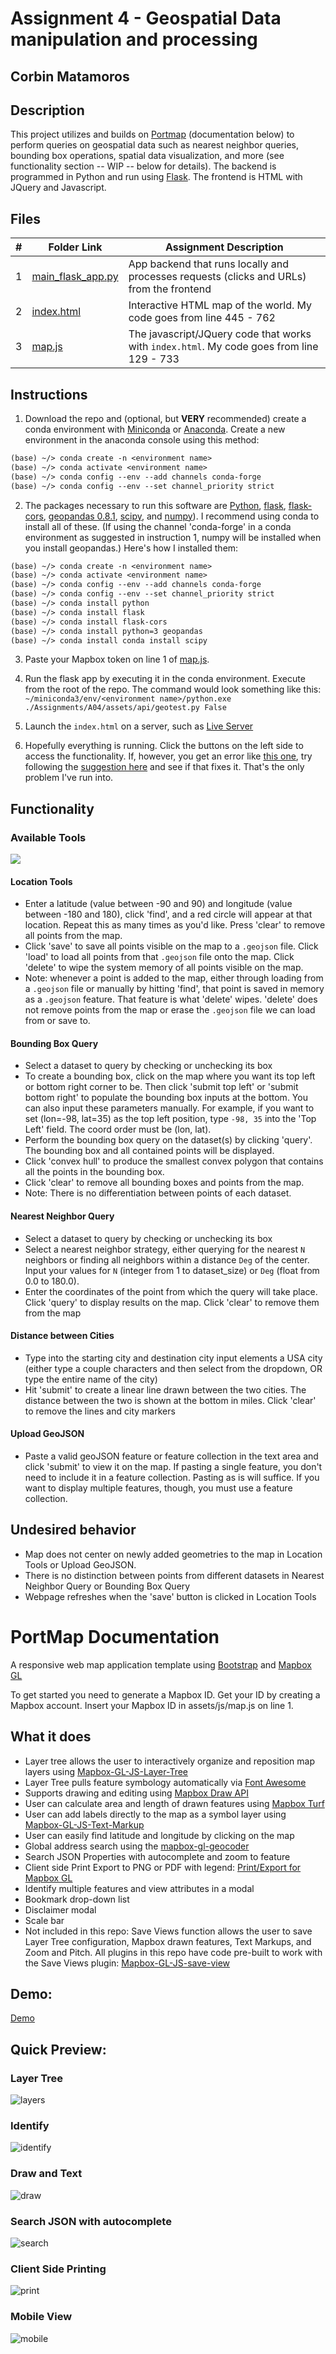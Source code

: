 # Assignment 4 - Geospatial Data manipulation and processing

## Corbin Matamoros

## Description

This project utilizes and builds on [Portmap](https://github.com/portofportlandgis/portmap) (documentation below) to perform queries on geospatial data such as nearest neighbor queries, bounding box operations, spatial data visualization, and more (see functionality section -- WIP -- below for details). The backend is programmed in Python and run using [Flask](https://flask.palletsprojects.com/en/1.1.x/). The frontend is HTML with JQuery and Javascript.

## Files

|   #   | Folder Link | Assignment Description |
| :---: | ----------- | ---------------------- |
|   1    | [main_flask_app.py](assets/api/main_flask_app.py) | App backend that runs locally and processes requests (clicks and URLs) from the frontend |
|   2    | [index.html](index.html) | Interactive HTML map of the world. My code goes from line 445 - 762 |
|   3    | [map.js](assets/js/map.js) | The javascript/JQuery code that works with `index.html`. My code goes from line 129 - 733|

## Instructions

1. Download the repo and (optional, but __VERY__ recommended) create a conda environment with [Miniconda](https://docs.conda.io/en/latest/miniconda.html) or [Anaconda](https://conda.io/projects/conda/en/latest/user-guide/install/index.html). Create a new environment in the anaconda console using this method:

```txt
(base) ~/> conda create -n <environment name>
(base) ~/> conda activate <environment name>
(base) ~/> conda config --env --add channels conda-forge
(base) ~/> conda config --env --set channel_priority strict
```

2. The packages necessary to run this software are [Python](https://www.python.org/), [flask](https://flask.palletsprojects.com/en/1.1.x/), [flask-cors](https://flask-cors.readthedocs.io/en/latest/#installation), [geopandas 0.8.1](https://geopandas.org/install.html#creating-a-new-environment), [scipy](https://www.scipy.org/install.html#installation), and [numpy](https://numpy.org/install/)). I recommend using conda to install all of these. (If using the channel 'conda-forge' in a conda environment as suggested in instruction 1, numpy will be installed when you install geopandas.) Here's how I installed them:

```txt
(base) ~/> conda create -n <environment name>
(base) ~/> conda activate <environment name>
(base) ~/> conda config --env --add channels conda-forge
(base) ~/> conda config --env --set channel_priority strict
(base) ~/> conda install python
(base) ~/> conda install flask
(base) ~/> conda install flask-cors
(base) ~/> conda install python=3 geopandas
(base) ~/> conda install conda install scipy
```

3. Paste your Mapbox token on line 1 of [map.js](assets/js/map.js).

4. Run the flask app by executing it in the conda environment. Execute from the root of the repo. The command would look something like this: `~/miniconda3/env/<environment name>/python.exe ./Assignments/A04/assets/api/geotest.py False`

5. Launch the `index.html` on a server, such as [Live Server](https://marketplace.visualstudio.com/items?itemName=ritwickdey.LiveServer)

6. Hopefully everything is running. Click the buttons on the left side to access the functionality. If, however, you get an error like [this one](https://github.com/numpy/numpy/issues/14770), try following the [suggestion here](https://github.com/numpy/numpy/issues/14770#issuecomment-602181479) and see if that fixes it. That's the only problem I've run into.

## Functionality

### Available Tools

![](README_images/AvailModals.png)

#### Location Tools

- Enter a latitude (value between -90 and 90) and longitude (value between -180 and 180), click 'find', and a red circle will appear at that location. Repeat this as many times as you'd like. Press 'clear' to remove all points from the map. 
- Click 'save' to save all points visible on the map to a `.geojson` file. Click 'load' to load all points from that `.geojson` file onto the map. Click 'delete' to wipe the system memory of all points visible on the map. 
- Note: whenever a point is added to the map, either through loading from a `.geojson` file or manually by hitting 'find', that point is saved in memory as a `.geojson` feature. That feature is what 'delete' wipes. 'delete' does not remove points from the map or erase the `.geojson` file we can load from or save to.

#### Bounding Box Query

- Select a dataset to query by checking or unchecking its box
- To create a bounding box, click on the map where you want its top left or bottom right corner to be. Then click 'submit top left' or 'submit bottom right' to populate the bounding box inputs at the bottom. You can also input these parameters manually. For example, if you want to set (lon=-98, lat=35) as the top left position, type `-98, 35` into the 'Top Left' field. The coord order must be (lon, lat).
- Perform the bounding box query on the dataset(s) by clicking 'query'. The bounding box and all contained points will be displayed.
- Click 'convex hull' to produce the smallest convex polygon that contains all the points in the bounding box.
- Click 'clear' to remove all bounding boxes and points from the map.
- Note: There is no differentiation between points of each dataset.

#### Nearest Neighbor Query

- Select a dataset to query by checking or unchecking its box
- Select a nearest neighbor strategy, either querying for the nearest `N` neighbors or finding all neighbors within a distance `Deg` of the center. Input your values for `N` (integer from 1 to dataset_size) or `Deg` (float from 0.0 to 180.0).
- Enter the coordinates of the point from which the query will take place. Click 'query' to display results on the map. Click 'clear' to remove them from the map

#### Distance between Cities

- Type into the starting city and destination city input elements a USA city (either type a couple characters and then select from the dropdown, OR type the entire name of the city)
- Hit 'submit' to create a linear line drawn between the two cities. The distance between the two is shown at the bottom in miles. Click 'clear' to remove the lines and city markers

#### Upload GeoJSON

- Paste a valid geoJSON feature or feature collection in the text area and click 'submit' to view it on the map. If pasting a single feature, you don't need to include it in a feature collection. Pasting as is will suffice. If you want to display multiple features, though, you must use a feature collection.

## Undesired behavior

- Map does not center on newly added geometries to the map in Location Tools or Upload GeoJSON.
- There is no distinction between points from different datasets in Nearest Neighbor Query or Bounding Box Query
- Webpage refreshes when the 'save' button is clicked in Location Tools

#

# PortMap Documentation

A responsive web map application template using [Bootstrap](https://getbootstrap.com/) and [Mapbox GL](https://www.mapbox.com/mapbox-gl-js/api/)

To get started you need to generate a Mapbox ID. Get your ID by creating a Mapbox account. Insert your Mapbox ID in assets/js/map.js on line 1.

## What it does

* Layer tree allows the user to interactively organize and reposition map layers using [Mapbox-GL-JS-Layer-Tree](https://github.com/TheGartrellGroup/Mapbox-GL-JS-Layer-Tree)
* Layer Tree pulls feature symbology automatically via [Font Awesome](http://fontawesome.io/ )
* Supports drawing and editing using [Mapbox Draw API](https://github.com/mapbox/mapbox-gl-draw)
* User can calculate area and length of drawn features using [Mapbox Turf](https://www.mapbox.com/help/define-turf/)
* User can add labels directly to the map as a symbol layer using [Mapbox-GL-JS-Text-Markup](https://github.com/TheGartrellGroup/Mapbox-GL-JS-Text-Markup)
* User can easily find latitude and longitude by clicking on the map 
* Global address search using the [mapbox-gl-geocoder](https://github.com/mapbox/mapbox-gl-geocoder)
* Search JSON Properties with autocomplete and zoom to feature
* Client side Print Export to PNG or PDF with legend: [Print/Export for Mapbox GL](https://github.com/TheGartrellGroup/Mapbox-GL-Print-Export-For-Port)
* Identify multiple features and view attributes in a modal
* Bookmark drop-down list
* Disclaimer modal 
* Scale bar 
* Not included in this repo: Save Views function allows the user to save Layer Tree configuration, Mapbox drawn features, Text Markups, and Zoom and Pitch. All plugins in this repo have code pre-built to work with the Save Views plugin: [Mapbox-GL-JS-save-view](https://github.com/TheGartrellGroup/Mapbox-GL-JS-save-view)


## Demo:
[Demo](https://cdettlaff.github.io./)


## Quick Preview:

### Layer Tree 
![layers](https://user-images.githubusercontent.com/17071327/33678147-c6cf833a-da6f-11e7-9b74-b3f4fd59ea26.gif)

### Identify 
![identify](https://user-images.githubusercontent.com/17071327/33678145-c69bbfe6-da6f-11e7-89ba-08cb0b4d2827.gif)

### Draw and Text
![draw](https://user-images.githubusercontent.com/17071327/33678143-c650e782-da6f-11e7-8771-2537d8bf6c31.gif)

### Search JSON with autocomplete
![search](https://user-images.githubusercontent.com/17071327/33678150-c80cdd74-da6f-11e7-8d16-e6a9dfdbb43b.gif)

### Client Side Printing  
![print](https://user-images.githubusercontent.com/17071327/33678149-c7da0f8e-da6f-11e7-8883-6d4d06af7da5.gif)

### Mobile View   
![mobile](https://user-images.githubusercontent.com/17071327/33678148-c70a666c-da6f-11e7-81c8-cdb6e7e99de8.gif)

